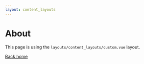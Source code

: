 ```yaml
---
layout: content_layouts
---
```


# About

This page is using the `layouts/content_layouts/custom.vue` layout.

[Back home](/)
